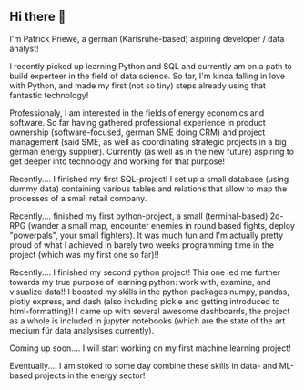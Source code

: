 ## Hi there 👋

I'm Patrick Priewe, a german (Karlsruhe-based) aspiring developer / data analyst! 

I recently picked up learning Python and SQL and currently am on a path to build experteer in the field of data science.
So far, I'm kinda falling in love with Python, and made my first (not so tiny) steps already using that fantastic technology!

Professionaly, I am interested in the fields of energy economics and software. So far having gathered professional experience in product ownership (software-focused, german SME doing CRM) and project management (said SME, as well as coordinating strategic projects in a big german energy supplier). Currently (as well as in the new future) aspiring to get deeper into technology and working for that purpose!

Recently.... I finished my first SQL-project! I set up a small database (using dummy data) containing various tables and relations that allow to map the processes of a small retail company.

Recently.... finished my first python-project, a small (terminal-based) 2d-RPG (wander a small map, encounter enemies in round based fights, deploy "powerpals", your small fighters). It was much fun and I'm actually pretty proud of what I achieved in barely two weeks programming time in the project (which was my first one so far)!!

Recently.... I finished my second python project! This one led me further towards my true purpose of learning python: work with, examine, and visualize data!! I boosted my skills in the python packages numpy, pandas, plotly express, and dash (also including pickle and getting introduced to html-formatting)! I came up with several awesome dashboards, the project as a whole is included in jupyter notebooks (which are the state of the art medium für data analysises currently).

Coming up soon.... I will start working on my first machine learning project! 

Eventually.... I am stoked to some day combine these skills in data- and ML-based projects in the energy sector!
